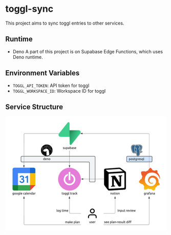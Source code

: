 # toggl-sync
This project aims to sync toggl entries to other services.

## Runtime
- Deno
A part of this project is on Supabase Edge Functions, which uses Deno runtime.

## Environment Variables
- `TOGGL_API_TOKEN`: API token for toggl
- `TOGGL_WORKSPACE_ID`: Workspace ID for toggl

## Service Structure
![Service Structure](./assets/service-structure.jpeg)